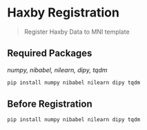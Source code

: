 # Haxby Registration
> Register Haxby Data to MNI template

## Required Packages
_numpy, nibabel, nilearn, dipy, tqdm_


```sh
pip install numpy nibabel nilearn dipy tqdm
```

## Before Registration

```sh
pip install numpy nibabel nilearn dipy tqdm
```
